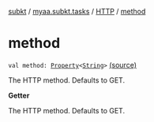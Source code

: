 [subkt](../../index.md) / [myaa.subkt.tasks](../index.md) / [HTTP](index.md) / [method](./method.md)

# method

`val method: `[`Property`](https://docs.gradle.org/current/javadoc/org/gradle/api/provider/Property.html)`<`[`String`](https://kotlinlang.org/api/latest/jvm/stdlib/kotlin/-string/index.html)`>` [(source)](https://github.com/Myaamori/SubKt/blob/0.1.11/src/main/kotlin/myaa/subkt/tasks/tasks.kt#L1308)

The HTTP method. Defaults to GET.

**Getter**

The HTTP method. Defaults to GET.

